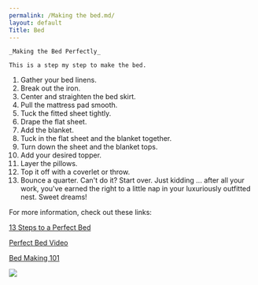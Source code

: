 ```yaml
---
permalink: /Making the bed.md/
layout: default
Title: Bed
---
```


	_Making the Bed Perfectly_

	This is a step my step to make the bed.


1. Gather your bed linens.
2. Break out the iron.
3. Center and straighten the bed skirt. 
4. Pull the mattress pad smooth.
5. Tuck the fitted sheet tightly.  
6. Drape the flat sheet. 
7. Add the blanket.
8. Tuck in the flat sheet and the blanket together. 
9. Turn down the sheet and the blanket tops.
10. Add your desired topper.  
11. Layer the pillows.  
12. Top it off with a coverlet or throw.  
13. Bounce a quarter. Can't do it? Start over. Just kidding ... after all your work, you've earned the right to a little nap in your luxuriously outfitted nest. Sweet dreams!

For more information, check out these links:



[13 Steps to a Perfect Bed
](http://www.houzz.com/ideabooks/3316909/list/13-simple-steps-to-a-perfectly-made-bed)


[Perfect Bed Video](https://www.youtube.com/watch?v=h8jIxuO2APE)

[Bed Making 101 ](https://www.youtube.com/watch?v=h8jIxuO2APE)

![](https://lh3.googleusercontent.com/fKr7FV2YxKO4aDEDE1-FbA6R5WxDmdDE7VRyKZljcggD4AwUbEdORp_mCx1l_WXEAUR3WShXwJXDYI4=w2160-h1171)
